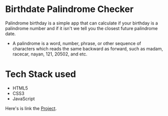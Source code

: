 
# Birthdate Palindrome Checker
Palindrome birthday is a simple app that can calculate if your birthday is a palindrome number and if it isn't we tell you the closest future palindrome date. 

* A palindrome is a word, number, phrase, or other sequence of characters which reads the same backward as forward, such as madam, racecar, nayan, 121, 20502, and etc.

# Tech Stack used
* HTML5
* CSS3
* JavaScript

Here's is link the [Project](https://isyourbdaypalindrome.netlify.app/).
